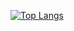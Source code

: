 [![Top Langs](https://github-readme-stats.vercel.app/api/top-langs/?username=kashuhappy&layout=compact)](https://github.com/anuraghazra/github-readme-stats)



<!--

<a href="https://github.com/kashuhappy/github-readme-stats">
  <img align="center" src="https://github-readme-stats.vercel.app/api?username=kashuhappy&show_icons=true&theme=radical" />
</a>

<a href="https://github.com/kashuhappy/convoychat">
  <img align="center" src="https://github-readme-streak-stats.herokuapp.com/?user=kashuhappy&theme=dark)](https://git.io/streak-stats" />
<a/>

[![Top Langs](https://github-readme-stats.vercel.app/api/top-langs/?username=kashuhappy&layout=compact)](https://github.com/anuraghazra/github-readme-stats)

<!--

### Hi there 👋

**Kashuhappy/Kashuhappy** is a ✨ _special_ ✨ repository because its `README.md` (this file) appears on your GitHub profile.

Here are some ideas to get you started:

- 🔭 I’m currently working on ...
- 🌱 I’m currently learning ...
- 👯 I’m looking to collaborate on ...
- 🤔 I’m looking for help with ...
- 💬 Ask me about ...
- 📫 How to reach me: ...
- 😄 Pronouns: ...
- ⚡ Fun fact: ...
-->
